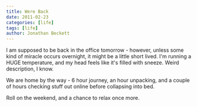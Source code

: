 ```yaml
---
title: Were Back
date: 2011-02-23
categories: [life]
tags: [life]
author: Jonathan Beckett
---
```


I am supposed to be back in the office tomorrow - however, unless some kind of miracle occurs overnight, it might be a little short lived. I'm running a HUGE temperature, and my head feels like it's filled with sneeze. Weird description, I know.

We are home by the way - 6 hour journey, an hour unpacking, and a couple of hours checking stuff out online before collapsing into bed.

Roll on the weekend, and a chance to relax once more.